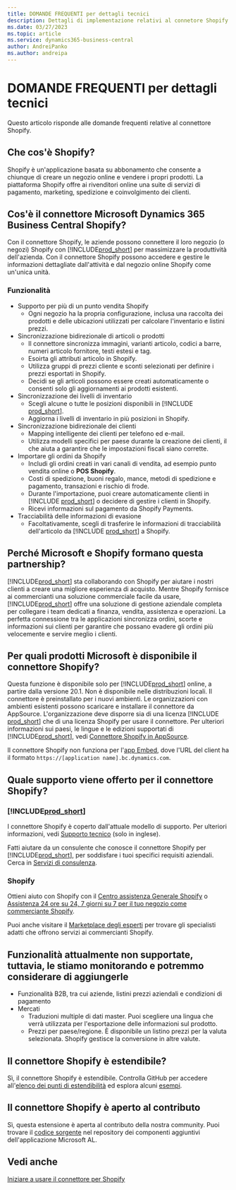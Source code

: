 ```yaml
---
title: DOMANDE FREQUENTI per dettagli tecnici
description: Dettagli di implementazione relativi al connetore Shopify.
ms.date: 03/27/2023
ms.topic: article
ms.service: dynamics365-business-central
author: AndreiPanko
ms.author: andreipa
---
```


# <a name="faq-for-technical-details"></a><a name="faq-for-technical-details"></a><a name="faq-for-technical-details"></a>DOMANDE FREQUENTI per dettagli tecnici

Questo articolo risponde alle domande frequenti relative al connettore Shopify.

## <a name="what-is-shopify"></a><a name="what-is-shopify"></a><a name="what-is-shopify"></a>Che cos'è Shopify?

Shopify è un'applicazione basata su abbonamento che consente a chiunque di creare un negozio online e vendere i propri prodotti. La piattaforma Shopify offre ai rivenditori online una suite di servizi di pagamento, marketing, spedizione e coinvolgimento dei clienti.

## <a name="what-is-the-microsoft-dynamics-365-business-central-shopify-connector"></a><a name="what-is-the-microsoft-dynamics-365-business-central-shopify-connector"></a><a name="what-is-the-microsoft-dynamics-365-business-central-shopify-connector"></a>Cos'è il connettore Microsoft Dynamics 365 Business Central Shopify?

Con il connettore Shopify, le aziende possono connettere il loro negozio (o negozi) Shopify con [!INCLUDE[prod_short](../includes/prod_short.md)] per massimizzare la produttività dell'azienda. Con il connettore Shopify possono accedere e gestire le informazioni dettagliate dall'attività e dal negozio online Shopify come un'unica unità.

### <a name="capabilities"></a><a name="capabilities"></a><a name="capabilities"></a>Funzionalità

- Supporto per più di un punto vendita Shopify
  - Ogni negozio ha la propria configurazione, inclusa una raccolta dei prodotti e delle ubicazioni utilizzati per calcolare l'inventario e listini prezzi.  
- Sincronizzazione bidirezionale di articoli o prodotti
  - Il connettore sincronizza immagini, varianti articolo, codici a barre, numeri articolo fornitore, testi estesi e tag.  
  - Esoirta gli attributi articolo in Shopify.  
  - Utilizza gruppi di prezzi cliente e sconti selezionati per definire i prezzi esportati in Shopify.  
  - Decidi se gli articoli possono essere creati automaticamente o consenti solo gli aggiornamenti ai prodotti esistenti.  
- Sincronizzazione dei livelli di inventario
  - Scegli alcune o tutte le posizioni disponibili in [!INCLUDE [prod_short](../includes/prod_short.md)].  
  - Aggiorna i livelli di inventario in più posizioni in Shopify.  
- Sincronizzazione bidirezionale dei clienti
  - Mapping intelligente dei clienti per telefono ed e-mail.  
  - Utilizza modelli specifici per paese durante la creazione dei clienti, il che aiuta a garantire che le impostazioni fiscali siano corrette.  
- Importare gli ordini da Shopify
  - Includi gli ordini creati in vari canali di vendita, ad esempio punto vendita online o **POS Shopify**.
  - Costi di spedizione, buoni regalo, mance, metodi di spedizione e pagamento, transazioni e rischio di frode.  
  - Durante l'importazione, puoi creare automaticamente clienti in [!INCLUDE [prod_short](../includes/prod_short.md)] o decidere di gestire i clienti in Shopify.  
  - Ricevi informazioni sul pagamento da Shopify Payments.
- Tracciabilità delle informazioni di evasione
  - Facoltativamente, scegli di trasferire le informazioni di tracciabilità dell'articolo da [!INCLUDE [prod_short](../includes/prod_short.md)] a Shopify.  

## <a name="why-did-microsoft-and-shopify-form-this-partnership"></a><a name="why-did-microsoft-and-shopify-form-this-partnership"></a><a name="why-did-microsoft-and-shopify-form-this-partnership"></a>Perché Microsoft e Shopify formano questa partnership?

[!INCLUDE[prod_short](../includes/prod_long.md)] sta collaborando con Shopify per aiutare i nostri clienti a creare una migliore esperienza di acquisto. Mentre Shopify fornisce ai commercianti una soluzione commerciale facile da usare, [!INCLUDE[prod_short](../includes/prod_short.md)] offre una soluzione di gestione aziendale completa per collegare i team dedicati a finanza, vendita, assistenza e operazioni. La perfetta connessione tra le applicazioni sincronizza ordini, scorte e informazioni sui clienti per garantire che possano evadere gli ordini più velocemente e servire meglio i clienti.

## <a name="which-microsoft-products-are-the-shopify-connector-available-for"></a><a name="which-microsoft-products-are-the-shopify-connector-available-for"></a><a name="which-microsoft-products-are-the-shopify-connector-available-for"></a>Per quali prodotti Microsoft è disponibile il connettore Shopify?

Questa funzione è disponibile solo per [!INCLUDE[prod_short](../includes/prod_short.md)] online, a partire dalla versione 20.1. Non è disponibile nelle distribuzioni locali. Il connettore è preinstallato per i nuovi ambienti. Le organizzazioni con ambienti esistenti possono scaricare e installare il connettore da AppSource. L'organizzazione deve disporre sia di una licenza [!INCLUDE [prod_short](../includes/prod_short.md)] che di una licenza Shopify per usare il connettore. Per ulteriori informazioni sui paesi, le lingue e le edizioni supportati di [!INCLUDE[prod_short](../includes/prod_short.md)], vedi [Connettore Shopify in AppSource](https://go.microsoft.com/fwlink/?linkid=2196238).

Il connettore Shopify non funziona per l'[app Embed](/dynamics365/business-central/dev-itpro/deployment/embed-app-overview), dove l'URL del client ha il formato `https://[application name].bc.dynamics.com`.

## <a name="what-support-is-offered-for-the-shopify-connector"></a><a name="what-support-is-offered-for-the-shopify-connector"></a><a name="what-support-is-offered-for-the-shopify-connector"></a>Quale supporto viene offerto per il connettore Shopify?

### [!INCLUDE[prod_short](../includes/prod_short.md)]

I connettore Shopify è coperto dall'attuale modello di supporto. Per ulteriori informazioni, vedi [Supporto tecnico](/dynamics365/business-central/dev-itpro/administration//manage-technical-support) (solo in inglese).

Fatti aiutare da un consulente che conosce il connettore Shopify per [!INCLUDE[prod_short](../includes/prod_short.md)], per soddisfare i tuoi specifici requisiti aziendali. Cerca in [Servizi di consulenza](https://aka.ms/BCShopifyConsultant).

### <a name="shopify"></a><a name="shopify"></a><a name="shopify"></a>Shopify

Ottieni aiuto con Shopify con il [Centro assistenza Generale Shopify](https://help.shopify.com/) o [Assistenza 24 ore su 24, 7 giorni su 7 per il tuo negozio come commerciante Shopify](https://help.shopify.com/questions#/).

Puoi anche visitare il [Marketplace degli esperti](https://experts.shopify.com/) per trovare gli specialisti adatti che offrono servizi ai commercianti Shopify.

## <a name="currently-unsupported-features-however-were-tracking-them-and-may-consider-adding-them"></a><a name="currently-unsupported-features-however-were-tracking-them-and-may-consider-adding-them"></a><a name="currently-unsupported-features-however-were-tracking-them-and-may-consider-adding-them"></a>Funzionalità attualmente non supportate, tuttavia, le stiamo monitorando e potremmo considerare di aggiungerle

- Funzionalità B2B, tra cui aziende, listini prezzi aziendali e condizioni di pagamento
- Mercati
  - Traduzioni multiple di dati master. Puoi scegliere una lingua che verrà utilizzata per l'esportazione delle informazioni sul prodotto.
  - Prezzi per paese/regione. È disponibile un listino prezzi per la valuta selezionata. Shopify gestisce la conversione in altre valute.

## <a name="is-the-shopify-connector-extensible"></a><a name="is-the-shopify-connector-extensible"></a><a name="is-the-shopify-connector-extensible"></a>Il connettore Shopify è estendibile?

Sì, il connettore Shopify è estendibile. Controlla GitHub per accedere all'[elenco dei punti di estendibilità](https://github.com/microsoft/ALAppExtensions/tree/main/Apps/W1/Shopify) ed esplora alcuni [esempi](https://github.com/microsoft/ALAppExtensions/blob/main/Apps/W1/Shopify/extensibility_examples.md).

## <a name="is-the-shopify-connector-open-for-contribution"></a><a name="is-the-shopify-connector-open-for-contribution"></a><a name="is-the-shopify-connector-open-for-contribution"></a>Il connettore Shopify è aperto al contributo

Sì, questa estensione è aperta al contributo della nostra community. Puoi trovare il [codice sorgente](https://github.com/microsoft/ALAppExtensions/tree/main/Apps/W1/Shopify) nel repository dei componenti aggiuntivi dell'applicazione Microsoft AL.

## <a name="see-also"></a><a name="see-also"></a><a name="see-also"></a>Vedi anche

[Iniziare a usare il connettore per Shopify](get-started.md)  
